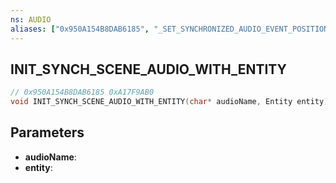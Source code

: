 ```yaml
---
ns: AUDIO
aliases: ["0x950A154B8DAB6185", "_SET_SYNCHRONIZED_AUDIO_EVENT_POSITION_THIS_FRAME"]
---
```

## INIT_SYNCH_SCENE_AUDIO_WITH_ENTITY

```c
// 0x950A154B8DAB6185 0xA17F9AB0
void INIT_SYNCH_SCENE_AUDIO_WITH_ENTITY(char* audioName, Entity entity);
```


## Parameters
* **audioName**:
* **entity**:

